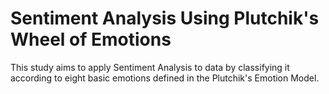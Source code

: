 # Sentiment Analysis Using Plutchik's Wheel of Emotions
This study aims to apply Sentiment Analysis to data by classifying it according to eight basic emotions defined in the Plutchik's Emotion Model.
